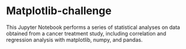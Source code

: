 # Matplotlib-challenge
This Jupyter Notebook performs a series of statistical analyses on data obtained from a cancer treatment study, including correlation and regression analysis with matplotlib, numpy, and pandas.
